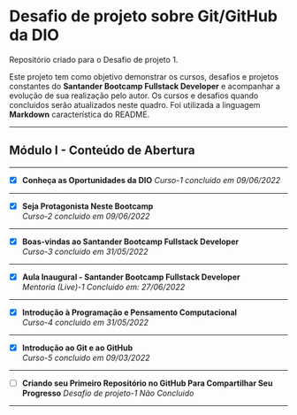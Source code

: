 # Desafio de projeto sobre Git/GitHub da DIO
Repositório criado para o Desafio de projeto 1.

Este projeto tem como objetivo demonstrar os cursos, desafios e projetos constantes do **Santander Bootcamp Fullstack Developer** e acompanhar a evolução de sua realização pelo autor.
Os cursos e desafios quando concluidos serão atualizados neste quadro. 
Foi utilizada a linguagem **Markdown** característica do README.
***
## Módulo I - Conteúdo de Abertura
***
- [X] **Conheça as Oportunidades da DIO**
  *Curso-1 concluido em 09/06/2022*

***
- [X] **Seja Protagonista Neste Bootcamp**  
*Curso-2 concluido em 09/06/2022* 

***			
- [X] **Boas-vindas ao Santander Bootcamp Fullstack Developer**  
*Curso-3 concluido em 31/05/2022*

***
- [X] **Aula Inaugural - Santander Bootcamp Fullstack Developer**  
*Mentoria (Live)-1 Concluido em: 27/06/2022* 

***
- [X] **Introdução à Programação e Pensamento Computacional**  
*Curso-4 concluido em 31/05/2022*

***
- [X] **Introdução ao Git e ao GitHub**  
*Curso-5 concluido em 09/03/2022* 

***
- [ ] **Criando seu Primeiro Repositório no GitHub Para Compartilhar Seu Progresso**  *Desafio de projeto-1	Não Concluido* 

***









